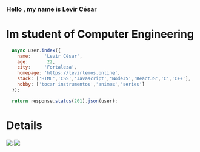 ### Hello , my name is Levir César

# **Im student of Computer Engineering**

```javascript
  async user.index({
    name:     'Levir César',
    age:       22, 
    city:     'Fortaleza',
    homepage: 'https://levirlemos.online',
    stack: ['HTML','CSS','Javascript','NodeJS','ReactJS','C','C++'],
    hobby: ['tocar instrumentos','animes','series']
  });

  return response.status(201).json(user);
```

# Details

<p align="justify">
  <a href="https://github.com/anuraghazra/github-readme-stats">
  <img align="center" src="https://github-readme-stats.vercel.app/api?username=levircesar&show_icons=true&count_private=true&theme=dracula&hide=issues" />
  </a>
    <a href="https://github.com/anuraghazra/github-readme-stats">
    <img align="center" src="https://github-readme-stats.vercel.app/api/top-langs/?username=levircesar&layout=compact&theme=dracula" />
  </a>
</p>

#

